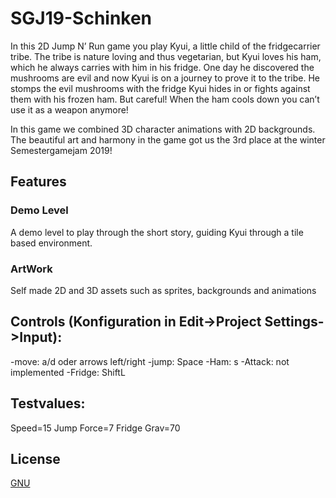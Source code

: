 # SGJ19-Schinken

In this 2D Jump N’ Run game you play Kyui, a little child of the fridgecarrier tribe. 
The tribe is nature loving and thus vegetarian, but Kyui loves his ham, which he always carries with him in his fridge. 
One day he discovered the mushrooms are evil and now Kyui is on a journey to prove it to the tribe. 
He stomps the evil mushrooms with the fridge Kyui hides in or fights against them with his frozen ham. 
But careful! When the ham cools down you can’t use it as a weapon anymore!

In this game we combined 3D character animations with 2D backgrounds. The beautiful art and harmony in the game got us the 3rd place at the winter Semestergamejam 2019!


## Features

### Demo Level
A demo level to play through the short story, guiding Kyui through a tile based environment.

### ArtWork
Self made 2D and 3D assets such as sprites, backgrounds and animations


## Controls (Konfiguration in Edit->Project Settings->Input):
-move: a/d oder arrows left/right
-jump: Space
-Ham: s
-Attack: not implemented
-Fridge: ShiftL

## Testvalues:
Speed=15
Jump Force=7
Fridge Grav=70

## License
[GNU](https://choosealicense.com/licenses/gpl-3.0/)

